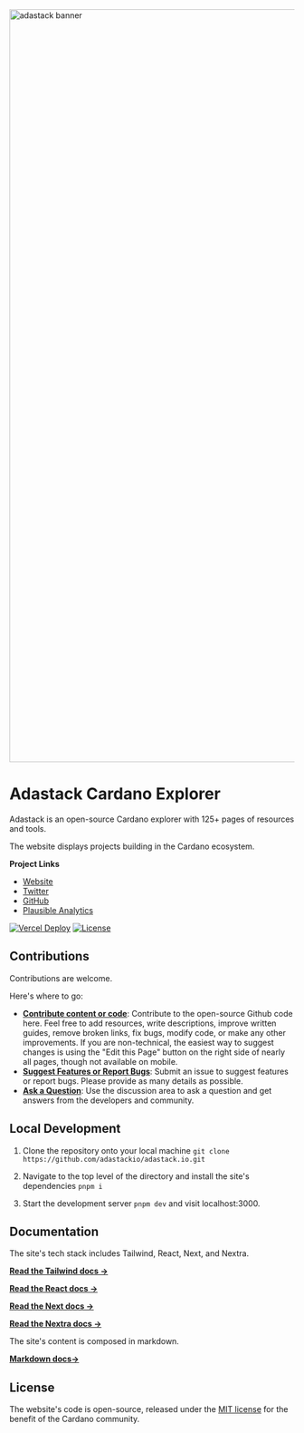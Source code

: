 <img width="1328" alt="adastack banner" src="https://github.com/user-attachments/assets/f30c161f-6362-40ea-8ff7-02ed1f54f610">

# Adastack Cardano Explorer

Adastack is an open-source Cardano explorer with 125+ pages of resources and tools.

The website displays projects building in the Cardano ecosystem.

**Project Links**

- [Website](https://adastack.io)
- [Twitter](https://twitter.com/adastackio)
- [GitHub](https://github.com/adastackio)
- [Plausible Analytics](https://plausible.io/adastack.io)

[![Vercel Deploy](https://deploy-badge.vercel.app/vercel/adastackio-git-main-adastack-projects?name=status)](https://github.com/adastackio/adastack.io/deployments)
[![License](https://img.shields.io/badge/license-MIT-blue)](https://github.com/adastackio/adastack.io/blob/main/LICENSE)

## Contributions

Contributions are welcome.

Here's where to go:

- [**Contribute content or code**](https://github.com/adastackio/adastack.io): Contribute to the open-source Github code here. Feel free to add resources, write descriptions, improve written guides, remove broken links, fix bugs, modify code, or make any other improvements. If you are non-technical, the easiest way to suggest changes is using the "Edit this Page" button on the right side of nearly all pages, though not available on mobile.
- [**Suggest Features or Report Bugs**](https://github.com/adastackio/adastack.io/issues): Submit an issue to suggest features or report bugs. Please provide as many details as possible.
- [**Ask a Question**](https://github.com/adastackio/adastack.io/discussions): Use the discussion area to ask a question and get answers from the developers and community.

## Local Development

1. Clone the repository onto your local machine `git clone https://github.com/adastackio/adastack.io.git`

2. Navigate to the top level of the directory and install the site's dependencies `pnpm i`

3. Start the development server `pnpm dev` and visit localhost:3000.

## Documentation

The site's tech stack includes Tailwind, React, Next, and Nextra.

[**Read the Tailwind docs →**](https://v2.tailwindcss.com/docs)

[**Read the React docs →**](https://react.dev/)

[**Read the Next docs →**](https://nextjs.org/docs)

[**Read the Nextra docs →**](https://nextra.site/docs)

The site's content is composed in markdown.

[**Markdown docs→**](https://www.markdownguide.org/basic-syntax/)

## License

The website's code is open-source, released under the [MIT license](LICENSE) for the benefit of the Cardano community.
